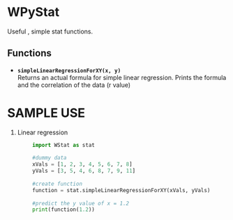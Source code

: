WPyStat
=======

Useful , simple stat functions.

## Functions
- **`simpleLinearRegressionForXY(x, y)`**   
Returns an actual formula for simple linear regression. Prints the formula and the correlation of the data (r value)     

SAMPLE USE
=================================
1. Linear regression
```python
        import WStat as stat 
        
        #dummy data
        xVals = [1, 2, 3, 4, 5, 6, 7, 8]
        yVals = [3, 5, 4, 6, 8, 7, 9, 11]
        
        #create function
        function = stat.simpleLinearRegressionForXY(xVals, yVals)
        
        #predict the y value of x = 1.2
        print(function(1.2))
```  
